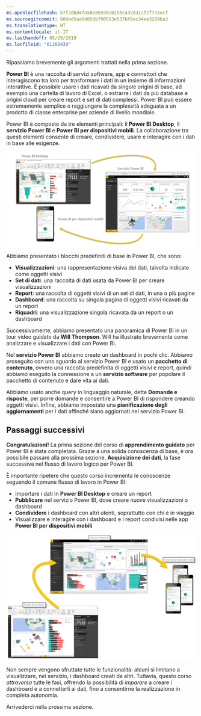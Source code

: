 ```yaml
---
ms.openlocfilehash: b7f2dbd4fa58e86598c0258c432d31cf2f775ecf
ms.sourcegitcommit: 60dad5aa0d85db790553e537bf8ac34ee3289ba3
ms.translationtype: HT
ms.contentlocale: it-IT
ms.lasthandoff: 05/29/2019
ms.locfileid: "61260439"
---
```

Ripassiamo brevemente gli argomenti trattati nella prima sezione.

**Power BI** è una raccolta di servizi software, app e connettori che interagiscono tra loro per trasformare i dati in un insieme di informazioni interattive. È possibile usare i dati ricavati da singole origini di base, ad esempio una cartella di lavoro di Excel, o estrarre i dati da più database e origini cloud per creare report e set di dati complessi. Power BI può essere estremamente semplice o raggiungere la complessità adeguata a un prodotto di classe enterprise per aziende di livello mondiale.

Power BI è composto da tre elementi principali: il **Power BI Desktop**, il **servizio Power BI** e **Power BI per dispositivi mobili**. La collaborazione tra questi elementi consente di creare, condividere, usare e interagire con i dati in base alle esigenze.

![](media/0-4-summary-of-intro-to-power-bi/c0a4_1.png)

Abbiamo presentato i blocchi predefiniti di base in Power BI, che sono:

* **Visualizzazioni**: una rappresentazione visiva dei dati, talvolta indicate come oggetti visivi
* **Set di dati**: una raccolta di dati usata da Power BI per creare visualizzazioni
* **Report**: una raccolta di oggetti visivi di un set di dati, in una o più pagine
* **Dashboard**: una raccolta su singola pagina di oggetti visivi ricavati da un report
* **Riquadri**: una visualizzazione singola ricavata da un report o un dashboard

Successivamente, abbiamo presentato una panoramica di Power BI in un tour video guidato da **Will Thompson**. Will ha illustrato brevemente come analizzare e visualizzare i dati con Power BI.

<!---
In **Power BI Desktop**, we connected to a basic Excel file, created visualizations, then published those visualizations to the service. Even if you use Power BI only with your Excel workbooks, you can gain amazing visual insights with those Excel workbooks, and both interact and share it in ways never before possible.
-->
Nel **servizio Power BI** abbiamo creato un dashboard in pochi clic. Abbiamo proseguito con uno sguardo al servizio Power BI e usato un **pacchetto di contenuto**, ovvero una raccolta predefinita di oggetti visivi e report, quindi abbiamo eseguito la connessione a un **servizio software** per popolare il pacchetto di contenuto e dare vita ai dati.

Abbiamo usato anche query in linguaggio naturale, dette **Domande e risposte**, per porre domande e consentire a Power BI di rispondere creando oggetti visivi. Infine, abbiamo impostato una **pianificazione degli aggiornamenti** per i dati affinché siano aggiornati nel servizio Power BI.

## <a name="next-steps"></a>Passaggi successivi
**Congratulazioni!** La prima sezione del corso di **apprendimento guidato** per Power BI è stata completata. Grazie a una solida conoscenza di base, è ora possibile passare alla prossima sezione, **Acquisizione dei dati**, la fase successiva nel flusso di lavoro logico per Power BI.

È importante ripetere che questo corso incrementa le conoscenze seguendo il comune flusso di lavoro in Power BI:

* Importare i dati in **Power BI Desktop** e creare un report
* **Pubblicare** nel servizio Power BI, dove creare nuove visualizzazioni o dashboard
* **Condividere** i dashboard con altri utenti, soprattutto con chi è in viaggio
* Visualizzare e interagire con i dashboard e i report condivisi nelle app **Power BI per dispositivi mobili**

![](media/0-4-summary-of-intro-to-power-bi/c0a1_1.png)

Non sempre vengono sfruttate tutte le funzionalità: alcuni si limitano a visualizzare, nel servizio, i dashboard creati da altri. Tuttavia, questo corso *attraversa* tutte le fasi, offrendo la possibilità di *imparare* a creare i dashboard e a connetterli ai dati, fino a consentirne la realizzazione in completa autonomia.

Arrivederci nella prossima sezione.

